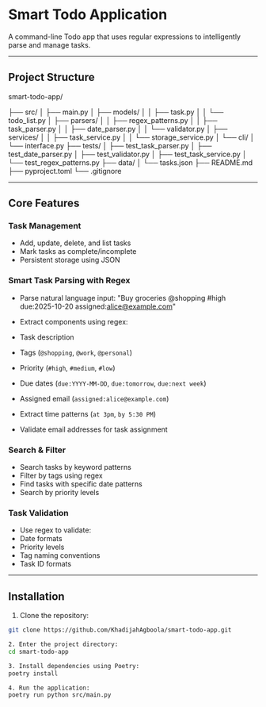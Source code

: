 # **Smart Todo Application**

A command-line Todo app that uses regular expressions to intelligently parse and manage tasks.

---

## **Project Structure**
smart-todo-app/

├── src/
│ ├── main.py
│ ├── models/
│ │ ├── task.py
│ │ └── todo_list.py
│ ├── parsers/
│ │ ├── regex_patterns.py
│ │ ├── task_parser.py
│ │ ├── date_parser.py
│ │ └── validator.py
│ ├── services/
│ │ ├── task_service.py
│ │ └── storage_service.py
│ └── cli/
│ └── interface.py
├── tests/
│ ├── test_task_parser.py
│ ├── test_date_parser.py
│ ├── test_validator.py
│ ├── test_task_service.py
│ └── test_regex_patterns.py
├── data/
│ └── tasks.json
├── README.md
├── pyproject.toml
└── .gitignore



---

## **Core Features**

### Task Management
- Add, update, delete, and list tasks
- Mark tasks as complete/incomplete
- Persistent storage using JSON

### Smart Task Parsing with Regex
- Parse natural language input:
"Buy groceries @shopping #high due:2025-10-20 assigned:alice@example.com"

- Extract components using regex:
- Task description
- Tags (`@shopping`, `@work`, `@personal`)
- Priority (`#high`, `#medium`, `#low`)
- Due dates (`due:YYYY-MM-DD`, `due:tomorrow`, `due:next week`)
- Assigned email (`assigned:alice@example.com`)
- Extract time patterns (`at 3pm`, `by 5:30 PM`)
- Validate email addresses for task assignment

### Search & Filter
- Search tasks by keyword patterns
- Filter by tags using regex
- Find tasks with specific date patterns
- Search by priority levels

### Task Validation
- Use regex to validate:
- Date formats
- Priority levels
- Tag naming conventions
- Task ID formats

---

## **Installation**

1. Clone the repository:
```bash
git clone https://github.com/KhadijahAgboola/smart-todo-app.git

2. Enter the project directory:
cd smart-todo-app

3. Install dependencies using Poetry:
poetry install

4. Run the application:
poetry run python src/main.py


